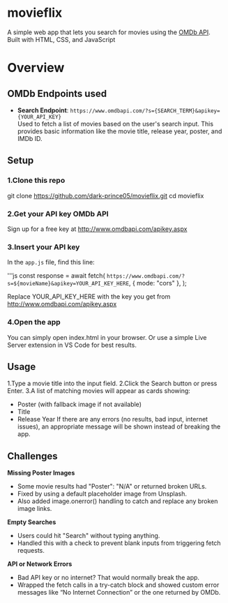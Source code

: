 # movieflix

A simple web app that lets you search for movies using the [OMDb API](http://www.omdbapi.com/).  
Built with HTML, CSS, and JavaScript

# Overview

## OMDb Endpoints used

- **Search Endpoint**:
  `https://www.omdbapi.com/?s={SEARCH_TERM}&apikey={YOUR_API_KEY}`  
   Used to fetch a list of movies based on the user's search input.
  This provides basic information like the movie title, release year, poster, and IMDb ID.

## Setup

### 1.Clone this repo

git clone https://github.com/dark-prince05/movieflix.git
cd movieflix

### 2.Get your API key OMDb API

Sign up for a free key at http://www.omdbapi.com/apikey.aspx

### 3.Insert your API key

In the `app.js` file, find this line:

'''js
const response = await fetch(
`https://www.omdbapi.com/?s=${movieName}&apikey=YOUR_API_KEY_HERE`,
{ mode: "cors" },
);

Replace YOUR_API_KEY_HERE with the key you get from http://www.omdbapi.com/apikey.aspx

### 4.Open the app

You can simply open index.html in your browser.
Or use a simple Live Server extension in VS Code for best results.

## Usage

1.Type a movie title into the input field.
2.Click the Search button or press Enter.
3.A list of matching movies will appear as cards showing:

- Poster (with fallback image if not available)
- Title
- Release Year
  If there are any errors (no results, bad input, internet issues), an appropriate message will be shown instead of breaking the app.

## Challenges

**Missing Poster Images**

- Some movie results had "Poster": "N/A" or returned broken URLs.
- Fixed by using a default placeholder image from Unsplash.
- Also added image.onerror() handling to catch and replace any broken image links.

**Empty Searches**

- Users could hit "Search" without typing anything.
- Handled this with a check to prevent blank inputs from triggering fetch requests.

**API or Network Errors**

- Bad API key or no internet? That would normally break the app.
- Wrapped the fetch calls in a try-catch block and showed custom error messages like “No Internet Connection” or the one returned by OMDb.

